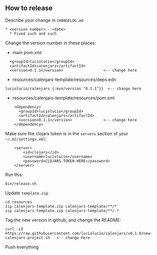 ## How to release

Describe your change in `CHANGELOG.md`

```
* <version number> - <date>
  * Fixed such and such
```

Change the version number in these places:

* main pom.xml
```
  <groupId>luciolucio</groupId>
  <artifactId>calenjars</artifactId>
  <version>0.1.1</version>                  <-- change here
```

* resources/calenjars-template/resources/deps.edn

```
luciolucio/calenjars {:mvn/version "0.1.1"}}  <-- change here
```

* resources/calenjars-template/resources/pom.xml

```
    <dependency>
      <groupId>luciolucio</groupId>
      <artifactId>calenjars</artifactId>
      <version>0.1.1</version>              <-- change here
    </dependency>
```

Make sure the clojars token is in the `servers` section of your `~/.m2/settings.xml`:

```
    <server>
        <id>clojars</id>
        <username>luciolucio</username>
        <password>CLOJARS-TOKEN-HERE</password>
    </server>
```

Run this:

```
bin/release.sh
```

Update `template.zip`

```
cd resources
zip calenjars-template.zip calenjars-template/**/*
zip calenjars-template.zip calenjars-template/**/.*
```

Tag the new version in github, and change the README:

```
curl -LO https://raw.githubusercontent.com/luciolucio/calenjars/v0.1.0/new-calenjars-project.sh   <-- change here
```

Push everything
